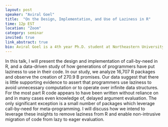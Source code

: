 ```yaml
---
layout: post
speaker: "Aviral Goel"
title:  "On the Design, Implementation, and Use of Laziness in R"
time: 12p EST
location: "Zoom"
category: seminar
invited: true
link_abstract: true
bio: Aviral Goel is a 4th year Ph.D. student at Northeastern University, advised by Professor Jan Vitek. He is interested in improving tools and techniques for data science applications. He is currently working on removing laziness from R. He received a BE in Electronics and Communication Engineering in 2012 from NSIT, India.
---
```


In this talk, I will present the design and implementation of call-by-need in R, and a data-driven study of how generations of programmers have put laziness to use in their code. In our study, we analyze 16,707 R packages and observe the creation of 270.9 B promises. Our data suggest that there is little supporting evidence to assert that programmers use laziness to avoid unnecessary computation or to operate over infinite data structures. For the most part R code appears to have been written without reliance on and in many cases even knowledge of, delayed argument evaluation. The only significant exception is a small number of packages which leverage call-by-need for meta-programming. I will discuss how we intend to leverage these insights to remove laziness from R and enable non-intrusive migration of code from lazy to eager evaluation.
